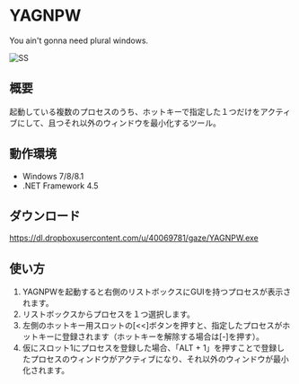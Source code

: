 YAGNPW
======

You ain't gonna need plural windows.

![SS](https://dl.dropboxusercontent.com/u/40069781/gaze/YAGNPW_SS.png)

## 概要
起動している複数のプロセスのうち、ホットキーで指定した１つだけをアクティブにして、且つそれ以外のウィンドウを最小化するツール。

## 動作環境
- Windows 7/8/8.1
- .NET Framework 4.5

## ダウンロード
https://dl.dropboxusercontent.com/u/40069781/gaze/YAGNPW.exe

## 使い方
1. YAGNPWを起動すると右側のリストボックスにGUIを持つプロセスが表示されます。
2. リストボックスからプロセスを１つ選択します。
3. 左側のホットキー用スロットの[<<]ボタンを押すと、指定したプロセスがホットキーに登録されます（ホットキーを解除する場合は[-]を押す）。
4. 仮にスロット1にプロセスを登録した場合、「ALT + 1」を押すことで登録したプロセスのウィンドウがアクティブになり、それ以外のウィンドウが最小化されます。
